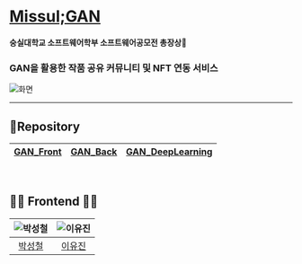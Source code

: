 # [Missul;GAN](https://github.com/MISSUL-GAN)
**숭실대학교 소프트웨어학부 소프트웨어공모전 총장상🥇**
### GAN을 활용한 작품 공유 커뮤니티 및 NFT 연동 서비스

![화면](https://user-images.githubusercontent.com/87802191/188563274-c526792f-512d-4f8a-9098-d850d041a8d8.png)

---
## 👜Repository
| [GAN_Front](https://github.com/MISSUL-GAN/GAN_Front) | [GAN_Back](https://github.com/MISSUL-GAN/GAN_Back) | [GAN_DeepLearning](https://github.com/MISSUL-GAN/GAN_DeepLearning) |
|:--------:|:--------:|:--------:|

<br>

## 👨‍💻 Frontend 👩‍💻
| ![박성철](https://user-images.githubusercontent.com/87802191/188561844-607cfb6d-cd49-422e-acc7-f8722eb404a1.png) | ![이유진](https://user-images.githubusercontent.com/87802191/189529771-c5dd1fce-bab6-4d5a-8534-4a9ca7207202.png) |
|:--------:|:-------:| 
| [박성철](https://github.com/0chil) | [이유진](https://github.com/nijuy)  |

<br>
